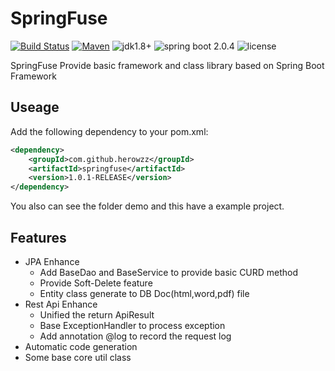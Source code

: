 # SpringFuse

[![Build Status](https://travis-ci.org/herowzz/springfuse.svg?branch=master)](https://travis-ci.org/herowzz/springfuse) 
[![Maven](https://img.shields.io/maven-metadata/v/http/central.maven.org/maven2/com/github/herowzz/springfuse/maven-metadata.xml.svg?colorB=yellow)](https://oss.sonatype.org/#nexus-search;quick~springfuse)
![jdk1.8+](https://img.shields.io/badge/jdk-1.8%2B-orange.svg) 
![spring boot 2.0.4](https://img.shields.io/badge/spring%20boot-2.0.4-ff69b4.svg) 
![license](https://img.shields.io/hexpm/l/plug.svg)

SpringFuse Provide basic framework and class library based on Spring Boot Framework

## Useage
Add the following dependency to your pom.xml:
```xml
<dependency>
	<groupId>com.github.herowzz</groupId>
	<artifactId>springfuse</artifactId>
	<version>1.0.1-RELEASE</version>
</dependency>
```  

You also can see the folder demo and this have a example project.

## Features
* JPA Enhance
	* Add BaseDao and BaseService to provide basic CURD method
	* Provide Soft-Delete feature
	* Entity class generate to DB Doc(html,word,pdf) file
* Rest Api Enhance
	* Unified the return ApiResult
	* Base ExceptionHandler to process exception
	* Add annotation @log to record the request log 
* Automatic code generation
* Some base core util class 